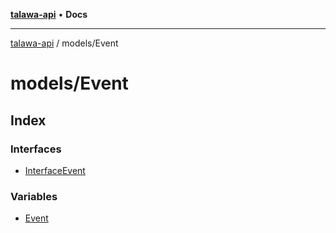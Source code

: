 [**talawa-api**](../../README.md) • **Docs**

***

[talawa-api](../../modules.md) / models/Event

# models/Event

## Index

### Interfaces

- [InterfaceEvent](interfaces/InterfaceEvent.md)

### Variables

- [Event](variables/Event.md)
